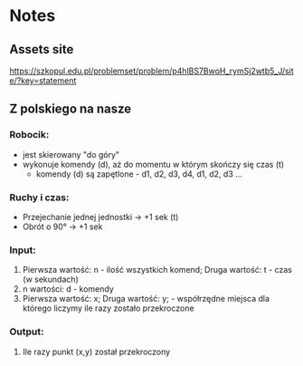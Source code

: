 # Notes
## Assets site
https://szkopul.edu.pl/problemset/problem/p4hlBS7BwoH_rymSj2wtb5_J/site/?key=statement
## Z polskiego na nasze
### Robocik:
  * jest skierowany "do góry"
  * wykonuje komendy (d), aż do momentu w którym skończy się czas (t)
    * komendy (d) są zapętlone - d1, d2, d3, d4, d1, d2, d3 ...
### Ruchy i czas:
  * Przejechanie jednej jednostki -> +1 sek (t)
  * Obrót o 90° -> +1 sek
### Input:
  1) Pierwsza wartość: n - ilość wszystkich komend; Druga wartość: t - czas (w sekundach)
  2) n wartości: d - komendy
  3) Pierwsza wartość: x; Druga wartość: y; - współrzędne miejsca dla którego liczymy ile razy zostało przekroczone
### Output:
  1) Ile razy punkt (x,y) został przekroczony